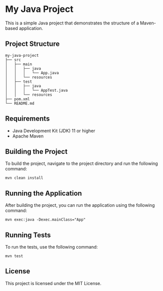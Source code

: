 # My Java Project

This is a simple Java project that demonstrates the structure of a Maven-based application.

## Project Structure

```
my-java-project
├── src
│   ├── main
│   │   ├── java
│   │   │   └── App.java
│   │   └── resources
│   ├── test
│   │   ├── java
│   │   │   └── AppTest.java
│   │   └── resources
├── pom.xml
└── README.md
```

## Requirements

- Java Development Kit (JDK) 11 or higher
- Apache Maven

## Building the Project

To build the project, navigate to the project directory and run the following command:

```
mvn clean install
```

## Running the Application

After building the project, you can run the application using the following command:

```
mvn exec:java -Dexec.mainClass="App"
```

## Running Tests

To run the tests, use the following command:

```
mvn test
```

## License

This project is licensed under the MIT License.